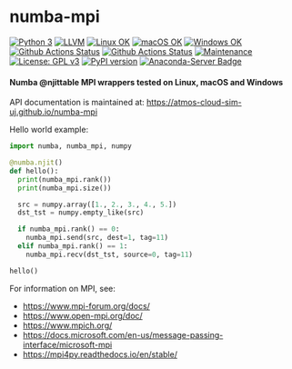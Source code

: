 # numba-mpi

[![Python 3](https://img.shields.io/static/v1?label=Python&logo=Python&color=3776AB&message=3)](https://www.python.org/)
[![LLVM](https://img.shields.io/static/v1?label=LLVM&logo=LLVM&color=gold&message=Numba)](https://numba.pydata.org)
[![Linux OK](https://img.shields.io/static/v1?label=Linux&logo=Linux&color=yellow&message=%E2%9C%93)](https://en.wikipedia.org/wiki/Linux)
[![macOS OK](https://img.shields.io/static/v1?label=macOS&logo=Apple&color=silver&message=%E2%9C%93)](https://en.wikipedia.org/wiki/macOS)
[![Windows OK](https://img.shields.io/static/v1?label=Windows&logo=Windows&color=white&message=%E2%9C%93)](https://en.wikipedia.org/wiki/Windows)
[![Github Actions Status](https://github.com/atmos-cloud-sim-uj/numba-mpi/workflows/tests/badge.svg?branch=main)](https://github.com/atmos-cloud-sim-uj/numba-mpi/actions/workflows/tests.yml)
[![Github Actions Status](https://github.com/atmos-cloud-sim-uj/numba-mpi/workflows/Pylint/badge.svg?branch=main)](https://github.com/atmos-cloud-sim-uj/numba-mpi/actions/workflows/pylint.yml)
[![Maintenance](https://img.shields.io/badge/Maintained%3F-yes-green.svg)](https://GitHub.com/atmos-cloud-sim-uj/PySDM/graphs/commit-activity)
[![License: GPL v3](https://img.shields.io/badge/License-GPL%20v3-blue.svg)](https://www.gnu.org/licenses/gpl-3.0.html)
[![PyPI version](https://badge.fury.io/py/numba-mpi.svg)](https://pypi.org/project/numba-mpi)
[![Anaconda-Server Badge](https://anaconda.org/conda-forge/numba-mpi/badges/version.svg)](https://anaconda.org/conda-forge/numba-mpi)

#### Numba @njittable MPI wrappers tested on Linux, macOS and Windows

API documentation is maintained at: https://atmos-cloud-sim-uj.github.io/numba-mpi

Hello world example:
```python
import numba, numba_mpi, numpy

@numba.njit()
def hello():
  print(numba_mpi.rank())
  print(numba_mpi.size())

  src = numpy.array([1., 2., 3., 4., 5.])
  dst_tst = numpy.empty_like(src)

  if numba_mpi.rank() == 0:
    numba_mpi.send(src, dest=1, tag=11)
  elif numba_mpi.rank() == 1:
    numba_mpi.recv(dst_tst, source=0, tag=11)

hello()
```

For information on MPI, see:
- https://www.mpi-forum.org/docs/
- https://www.open-mpi.org/doc/
- https://www.mpich.org/
- https://docs.microsoft.com/en-us/message-passing-interface/microsoft-mpi
- https://mpi4py.readthedocs.io/en/stable/
